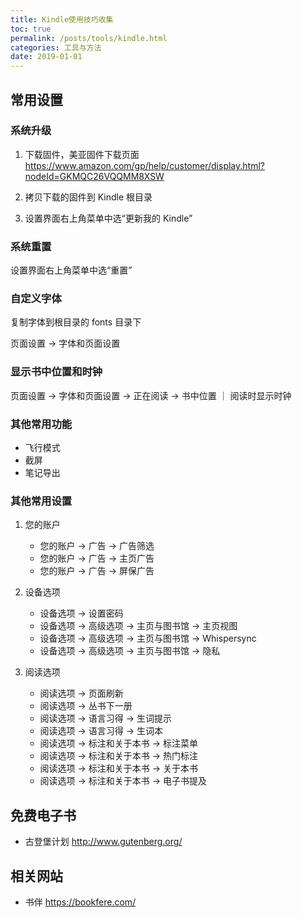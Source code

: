 ```yaml
---
title: Kindle使用技巧收集
toc: true
permalink: /posts/tools/kindle.html
categories: 工具与方法
date: 2019-01-01
---
```


## 常用设置

### 系统升级

1. 下载固件，美亚固件下载页面 <https://www.amazon.com/gp/help/customer/display.html?nodeId=GKMQC26VQQMM8XSW>

2. 拷贝下载的固件到 Kindle 根目录

3. 设置界面右上角菜单中选“更新我的 Kindle”

### 系统重置

设置界面右上角菜单中选“重置”

### 自定义字体

复制字体到根目录的 fonts 目录下

页面设置 -> 字体和页面设置

### 显示书中位置和时钟

页面设置 -> 字体和页面设置 -> 正在阅读 -> 书中位置 ｜ 阅读时显示时钟

### 其他常用功能

- 飞行模式
- 截屏
- 笔记导出

### 其他常用设置

1. 您的账户

   - 您的账户 -> 广告 -> 广告筛选
   - 您的账户 -> 广告 -> 主页广告
   - 您的账户 -> 广告 -> 屏保广告

2. 设备选项

   - 设备选项 -> 设置密码
   - 设备选项 -> 高级选项 -> 主页与图书馆 -> 主页视图
   - 设备选项 -> 高级选项 -> 主页与图书馆 -> Whispersync
   - 设备选项 -> 高级选项 -> 主页与图书馆 -> 隐私

3. 阅读选项

   - 阅读选项 -> 页面刷新
   - 阅读选项 -> 丛书下一册
   - 阅读选项 -> 语言习得 -> 生词提示
   - 阅读选项 -> 语言习得 -> 生词本
   - 阅读选项 -> 标注和关于本书 -> 标注菜单
   - 阅读选项 -> 标注和关于本书 -> 热门标注
   - 阅读选项 -> 标注和关于本书 -> 关于本书
   - 阅读选项 -> 标注和关于本书 -> 电子书提及

## 免费电子书

- 古登堡计划 <http://www.gutenberg.org/>

## 相关网站

- 书伴 <https://bookfere.com/>
